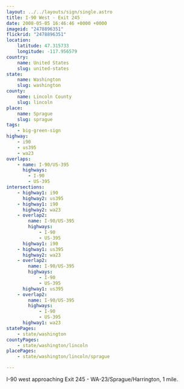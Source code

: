 ```yaml
---
layout: ../../layouts/sign/single.astro
title: I-90 West - Exit 245
date: 2008-05-05 16:46:46 +0000 +0000
imageid: "2478896351"
flickrid: "2478896351"
location:
    latitude: 47.315733
    longitude: -117.956579
country:
    name: United States
    slug: united-states
state:
    name: Washington
    slug: washington
county:
    name: Lincoln County
    slug: lincoln
place:
    name: Sprague
    slug: sprague
tags:
    - big-green-sign
highway:
    - i90
    - us395
    - wa23
overlaps:
    - name: I-90/US-395
      highways:
        - I-90
        - US-395
intersections:
    - highway1: i90
      highway2: us395
    - highway1: i90
      highway2: wa23
    - overlap2:
        name: I-90/US-395
        highways:
            - I-90
            - US-395
      highway1: i90
    - highway1: us395
      highway2: wa23
    - overlap2:
        name: I-90/US-395
        highways:
            - I-90
            - US-395
      highway1: us395
    - overlap2:
        name: I-90/US-395
        highways:
            - I-90
            - US-395
      highway1: wa23
statePages:
    - state/washington
countyPages:
    - state/washington/lincoln
placePages:
    - state/washington/lincoln/sprague

---
```

I-90 west approaching Exit 245 - WA-23/Sprague/Harrington, 1 mile.